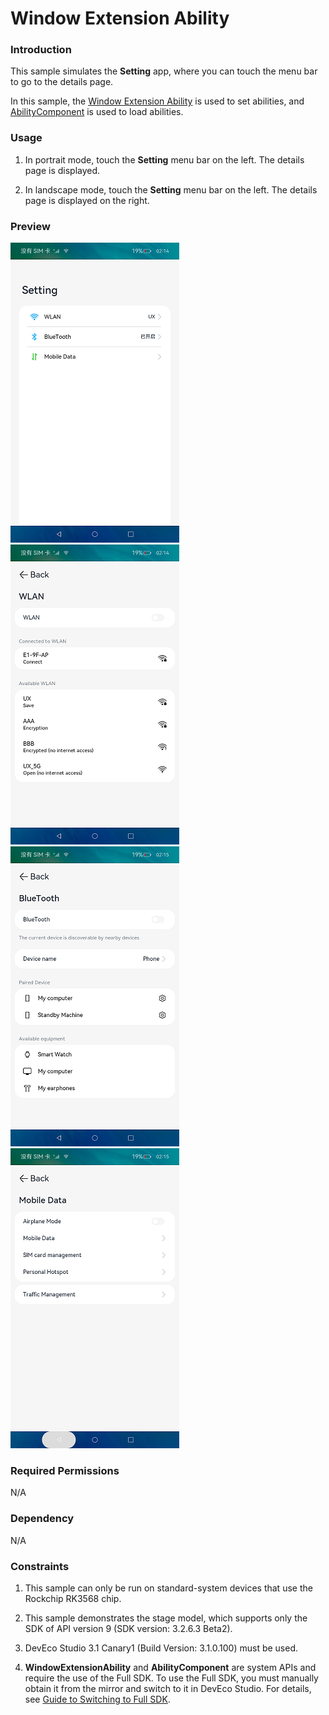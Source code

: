 # Window Extension Ability

### Introduction

This sample simulates the **Setting** app, where you can touch the menu bar to go to the details page.

In this sample, the [Window Extension Ability](https://gitee.com/openharmony/docs/blob/master/en/application-dev/reference/apis/js-apis-application-windowExtensionAbility.md) is used to set abilities, and [AbilityComponent](https://gitee.com/openharmony/docs/blob/master/en/application-dev/reference/arkui-ts/ts-container-ability-component.md) is used to load abilities.

### Usage

1. In portrait mode, touch the **Setting** menu bar on the left. The details page is displayed.

2. In landscape mode, touch the **Setting** menu bar on the left. The details page is displayed on the right.

### Preview

![](screenshots/device/en/index.png) ![](screenshots/device/en/wlan.png)
![](screenshots/device/en/bluetooth.png) ![](screenshots/device/en/mobileData.png)

### Required Permissions

N/A

### Dependency

N/A

### Constraints

1. This sample can only be run on standard-system devices that use the Rockchip RK3568 chip.

2. This sample demonstrates the stage model, which supports only the SDK of API version 9 (SDK version: 3.2.6.3 Beta2).

3. DevEco Studio 3.1 Canary1 (Build Version: 3.1.0.100) must be used.

4. **WindowExtensionAbility** and **AbilityComponent** are system APIs and require the use of the Full SDK. To use the Full SDK, you must manually obtain it from the mirror and switch to it in DevEco Studio. For details, see [Guide to Switching to Full SDK](https://gitee.com/openharmony/docs/blob/master/en/application-dev/quick-start/full-sdk-switch-guide.md).
